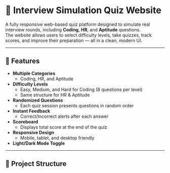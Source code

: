 # 🎯 Interview Simulation Quiz Website

A fully responsive web-based quiz platform designed to simulate real interview rounds, including **Coding**, **HR**, and **Aptitude** questions.  
The website allows users to select difficulty levels, take quizzes, track scores, and improve their preparation — all in a clean, modern UI.

---

## 🚀 Features

- **Multiple Categories**
  - Coding, HR, and Aptitude
- **Difficulty Levels**
  - Easy, Medium, and Hard for Coding (8 questions per level)
  - Same structure for HR & Aptitude
- **Randomized Questions**
  - Each quiz session presents questions in random order
- **Instant Feedback**
  - Correct/Incorrect alerts after each answer
- **Scoreboard**
  - Displays total score at the end of the quiz
- **Responsive Design**
  - Mobile, tablet, and desktop friendly
- **Light/Dark Mode Toggle**

---

## 📂 Project Structure

